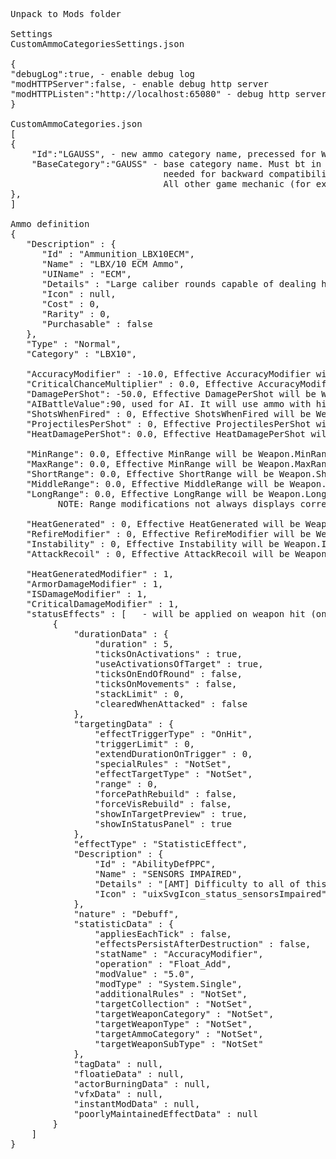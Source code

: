 <pre>
Unpack to Mods folder

Settings 
CustomAmmoCategoriesSettings.json

{
"debugLog":true, - enable debug log 
"modHTTPServer":false, - enable debug http server
"modHTTPListen":"http://localhost:65080" - debug http server url, if enabled
}

CustomAmmoCategories.json
[
{
	"Id":"LGAUSS", - new ammo category name, precessed for WeaponDef.AmmoCategory and AmmunitionDef.Category fields, using it in other AmmoCategory field will lead load error
	"BaseCategory":"GAUSS" - base category name. Must bt in (AC2/AC5/AC10/AC20/GAUSS/Flamer/AMS/MG/SRM/LRM), 
	                         needed for backward compatibility. 
							 All other game mechanic (for example status effect targeting), except ammo count in battle and mech validator in mech lab will use this value.
},
]

Ammo definition
{
   "Description" : {
      "Id" : "Ammunition_LBX10ECM",
      "Name" : "LBX/10 ECM Ammo",
      "UIName" : "ECM",
      "Details" : "Large caliber rounds capable of dealing heavy damage, and designed to be used in an LBX/10.",
      "Icon" : null,
      "Cost" : 0,
      "Rarity" : 0,
      "Purchasable" : false
   },
   "Type" : "Normal",
   "Category" : "LBX10", 
   
   "AccuracyModifier" : -10.0, Effective AccuracyModifier will be Weapon.AccuracyModifier + Ammo.AccuracyModifier (current weapon status effects will be used too)
   "CriticalChanceMultiplier" : 0.0, Effective AccuracyModifier will be Weapon.CriticalChanceMultiplier + Ammo.CriticalChanceMultiplier (current weapon status effects will be used too)
   "DamagePerShot": -50.0, Effective DamagePerShot will be Weapon.DamagePerShot + Ammo.DamagePerShot (current weapon status effects will be used too)
   "AIBattleValue":90, used for AI. It will use ammo with highest AIBattleValue on depletion switch to next 
   "ShotsWhenFired" : 0, Effective ShotsWhenFired will be Weapon.ShotsWhenFired + Ammo.ShotsWhenFired (current weapon status effects will be used too)
   "ProjectilesPerShot" : 0, Effective ProjectilesPerShot will be Weapon.ProjectilesPerShot + Ammo.ProjectilesPerShot (current weapon status effects will be used too)
   "HeatDamagePerShot": 0.0, Effective HeatDamagePerShot will be Weapon.HeatDamagePerShot + Ammo.HeatDamagePerShot (current weapon status effects will be used too)
       
   "MinRange": 0.0, Effective MinRange will be Weapon.MinRange + Ammo.MinRange (current weapon status effects will be used too)
   "MaxRange": 0.0, Effective MinRange will be Weapon.MaxRange + Ammo.MaxRange (current weapon status effects will be used too)
   "ShortRange": 0.0, Effective ShortRange will be Weapon.ShortRange + Ammo.ShortRange (current weapon status effects will be used too)
   "MiddleRange": 0.0, Effective MiddleRange will be Weapon.MiddleRange + Ammo.MiddleRange (current weapon status effects will be used too)
   "LongRange": 0.0, Effective LongRange will be Weapon.LongRange + Ammo.LongRange (current weapon status effects will be used too)
         NOTE: Range modifications not always displays correctly while viewing shooting arc, but hit chance and possibility calculated normally. 
		 
   "HeatGenerated" : 0, Effective HeatGenerated will be Weapon.HeatGenerated + Ammo.HeatGenerated (current weapon status effects will be used too)
   "RefireModifier" : 0, Effective RefireModifier will be Weapon.RefireModifier + Ammo.RefireModifier (current weapon status effects will be used too)
   "Instability" : 0, Effective Instability will be Weapon.Instability + Ammo.Instability (current weapon status effects will be used too)
   "AttackRecoil" : 0, Effective AttackRecoil will be Weapon.AttackRecoil + Ammo.AttackRecoil (current weapon status effects will be used too)
   
   "HeatGeneratedModifier" : 1,
   "ArmorDamageModifier" : 1,
   "ISDamageModifier" : 1,
   "CriticalDamageModifier" : 1,
   "statusEffects" : [   - will be applied on weapon hit (only "OnHit" effectTriggerType)
        {
            "durationData" : {
                "duration" : 5,
                "ticksOnActivations" : true,
                "useActivationsOfTarget" : true,
                "ticksOnEndOfRound" : false,
                "ticksOnMovements" : false,
                "stackLimit" : 0,
                "clearedWhenAttacked" : false
            },
            "targetingData" : {
                "effectTriggerType" : "OnHit",
                "triggerLimit" : 0,
                "extendDurationOnTrigger" : 0,
                "specialRules" : "NotSet",
                "effectTargetType" : "NotSet",
                "range" : 0,
                "forcePathRebuild" : false,
                "forceVisRebuild" : false,
                "showInTargetPreview" : true,
                "showInStatusPanel" : true
            },
            "effectType" : "StatisticEffect",
            "Description" : {
                "Id" : "AbilityDefPPC",
                "Name" : "SENSORS IMPAIRED",
                "Details" : "[AMT] Difficulty to all of this unit's attacks until its next activation.",
                "Icon" : "uixSvgIcon_status_sensorsImpaired"
            },
            "nature" : "Debuff",
            "statisticData" : {
                "appliesEachTick" : false,
                "effectsPersistAfterDestruction" : false,
                "statName" : "AccuracyModifier",
                "operation" : "Float_Add",
                "modValue" : "5.0",
                "modType" : "System.Single",
                "additionalRules" : "NotSet",
                "targetCollection" : "NotSet",
                "targetWeaponCategory" : "NotSet",
                "targetWeaponType" : "NotSet",
                "targetAmmoCategory" : "NotSet",
                "targetWeaponSubType" : "NotSet"
            },
            "tagData" : null,
            "floatieData" : null,
            "actorBurningData" : null,
            "vfxData" : null,
            "instantModData" : null,
            "poorlyMaintainedEffectData" : null
        }
    ]
}
</pre>
